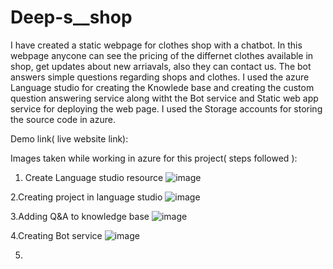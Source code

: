 # Deep-s__shop

I have created a static webpage for clothes shop with a chatbot. In this webpage anycone can see the pricing of the differnet clothes available in shop, get updates about new arriavals, also they can contact us. The bot answers simple questions regarding shops and clothes. I used the azure Language studio for creating the Knowlede base and creating the custom question answering service  along witht the Bot service and Static web app service for deploying the web page. I used the Storage accounts for storing the source code in azure.

Demo link( live website link): 

Images taken while working in azure for this project( steps followed ): 

1. Create Language studio resource 
![image](https://github.com/dipanshu1431/Deep-s__shop/assets/88936704/7e1fc292-9bb8-4ee6-9d23-458449dbe86c)

2.Creating project in language studio
![image](https://github.com/dipanshu1431/Deep-s__shop/assets/88936704/7ca2a722-e416-4363-a400-92de65210b55)

3.Adding Q&A to knowledge base
![image](https://github.com/dipanshu1431/Deep-s__shop/assets/88936704/ad95cfb6-c2ba-4c07-85c5-3a5484443a85)

4.Creating Bot service
![image](https://github.com/dipanshu1431/Deep-s__shop/assets/88936704/02ea1956-efda-4a19-a9cc-585256d6bc97)

5.
